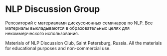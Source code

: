 # NLP Discussion Group
Репозиторий с материалами дискуссионных семинаров по NLP. Все материалы выкладываются в образовательных целях для некоммерческого использования.

Materials of NLP Discussion Club, Saint Petersburg, Russia. All the materials for educational purposes and non-commercial use.
